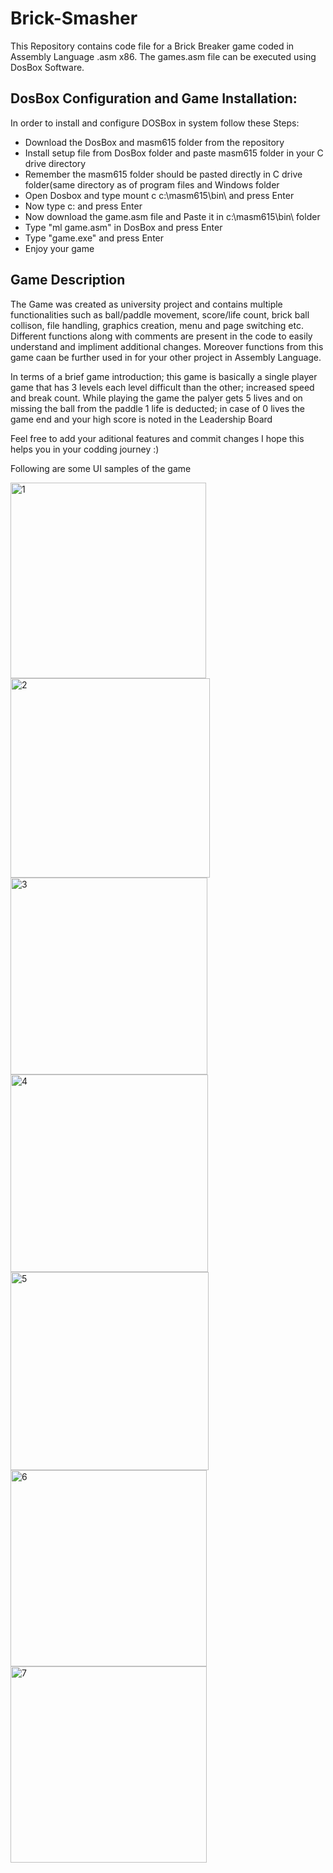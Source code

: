 # Brick-Smasher
This Repository contains code file for a Brick Breaker game coded in Assembly Language .asm x86. The games.asm file can be executed using DosBox Software.

<h2>DosBox Configuration and Game Installation:</h2>

In order to install and configure DOSBox in system follow these Steps:
<ul>
  <li>Download the DosBox and masm615 folder from the repository</li>
  <li>Install setup file from DosBox folder and paste masm615 folder in your C drive directory</li>
  <li>Remember the masm615 folder should be pasted directly in C drive folder(same directory as of program files and Windows folder</li>
  <li>Open Dosbox and type mount c c:\masm615\bin\ and press Enter</li>
  <li>Now type c: and press Enter</li>
  <li>Now download the game.asm file and Paste it in c:\masm615\bin\ folder</li>
  <li>Type "ml game.asm" in DosBox and press Enter</li>
  <li>Type "game.exe"  and press Enter</li>
  <li>Enjoy your game</li>
</ul>

<h2>Game Description</h2>
The Game was created as university project and contains multiple functionalities such as ball/paddle movement, score/life count, brick ball collison, file handling, graphics creation, menu and page switching etc. Different functions along with comments are present in the code to easily understand and impliment additional changes. Moreover functions from this game caan be further used in for your other project in Assembly Language.

In terms of a brief game introduction; this game is basically a single player game that has 3 levels each level difficult than the other; increased speed and break count. While playing the game the palyer gets 5 lives and on missing the ball from the paddle 1 life is deducted; in case of 0 lives the game end and your high score is noted in the Leadership Board

Feel free to add your aditional features and commit changes
I hope this helps you in your codding journey :)

Following are some UI samples of the game

<img width="313" alt="1" src="https://github.com/umairkhalidx/Brick-Smasher/assets/109782978/64534937-07d0-425a-aab6-62dbd06662f2">
<img width="319" alt="2" src="https://github.com/umairkhalidx/Brick-Smasher/assets/109782978/3800e8cd-80e6-4eeb-870e-7b42eb0be75a">
<img width="315" alt="3" src="https://github.com/umairkhalidx/Brick-Smasher/assets/109782978/1e058c06-a41b-4395-9d5c-d1de808a7cc8">
<img width="316" alt="4" src="https://github.com/umairkhalidx/Brick-Smasher/assets/109782978/79303e45-d69b-45b5-90ee-36767eed9740">
<img width="317" alt="5" src="https://github.com/umairkhalidx/Brick-Smasher/assets/109782978/4eeba3d4-84d4-4061-bd5a-633d055596de">
<img width="314" alt="6" src="https://github.com/umairkhalidx/Brick-Smasher/assets/109782978/e0beab91-4c9a-4e74-bd5d-85bda4e0dcb3">
<img width="314" alt="7" src="https://github.com/umairkhalidx/Brick-Smasher/assets/109782978/e6804537-2e8a-4026-9f82-e695ac04509d">




